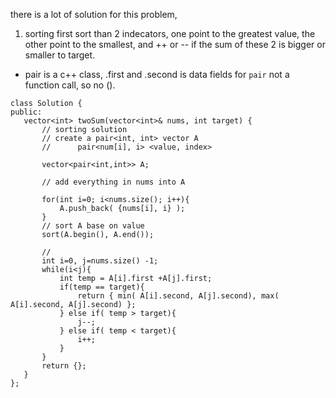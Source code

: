  there is a lot of solution for this problem, 

1.  sorting
first sort than 2 indecators, one point to the greatest value, the other point to the smallest, and ++ or -- if the sum of these 2 is bigger or smaller to target.
* pair is a c++ class, .first and .second is data fields for ```pair``` not a function call, so no (). 
 ```
class Solution {
public:
    vector<int> twoSum(vector<int>& nums, int target) {
        // sorting solution
        // create a pair<int, int> vector A
        //      pair<num[i], i> <value, index> 

        vector<pair<int,int>> A;

        // add everything in nums into A

        for(int i=0; i<nums.size(); i++){
            A.push_back( {nums[i], i} );
        }
        // sort A base on value
        sort(A.begin(), A.end());

        // 
        int i=0, j=nums.size() -1;
        while(i<j){
            int temp = A[i].first +A[j].first;
            if(temp == target){
                return { min( A[i].second, A[j].second), max( A[i].second, A[j].second) };
            } else if( temp > target){
                j--;
            } else if( temp < target){
                i++;
            }
        } 
        return {};
    }
};
```
 
